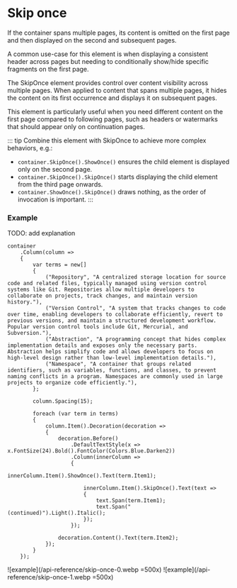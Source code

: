 # Skip once

If the container spans multiple pages, its content is omitted on the first page and then displayed on the second and subsequent pages.

A common use-case for this element is when displaying a consistent header across pages but needing to conditionally show/hide specific fragments on the first page.

The SkipOnce element provides control over content visibility across multiple pages.
When applied to content that spans multiple pages, it hides the content on its first occurrence and displays it on subsequent pages.

This element is particularly useful when you need different content on the first page compared to following pages, such as headers or watermarks that should appear only on continuation pages.

::: tip
Combine this element with SkipOnce to achieve more complex behaviors, e.g.:
- `container.SkipOnce().ShowOnce()` ensures the child element is displayed only on the second page.
- `container.SkipOnce().SkipOnce()` starts displaying the child element from the third page onwards.
- `container.ShowOnce().SkipOnce()` draws nothing, as the order of invocation is important.
:::


### Example

TODO: add explanation

```c#{22,24}
container
    .Column(column =>
    {
        var terms = new[]
        {
            ("Repository", "A centralized storage location for source code and related files, typically managed using version control systems like Git. Repositories allow multiple developers to collaborate on projects, track changes, and maintain version history."),
            ("Version Control", "A system that tracks changes to code over time, enabling developers to collaborate efficiently, revert to previous versions, and maintain a structured development workflow. Popular version control tools include Git, Mercurial, and Subversion."),
            ("Abstraction", "A programming concept that hides complex implementation details and exposes only the necessary parts. Abstraction helps simplify code and allows developers to focus on high-level design rather than low-level implementation details."),
            ("Namespace", "A container that groups related identifiers, such as variables, functions, and classes, to prevent naming conflicts in a program. Namespaces are commonly used in large projects to organize code efficiently."),
        };
        
        column.Spacing(15);
        
        foreach (var term in terms)
        {
            column.Item().Decoration(decoration =>
            {
                decoration.Before()
                    .DefaultTextStyle(x => x.FontSize(24).Bold().FontColor(Colors.Blue.Darken2))
                    .Column(innerColumn =>
                    {
                        innerColumn.Item().ShowOnce().Text(term.Item1);
                        
                        innerColumn.Item().SkipOnce().Text(text =>
                        {
                            text.Span(term.Item1);
                            text.Span(" (continued)").Light().Italic();
                        });
                    });

                decoration.Content().Text(term.Item2);
            });
        }
    });
```

![example](/api-reference/skip-once-0.webp =500x)
![example](/api-reference/skip-once-1.webp =500x)
